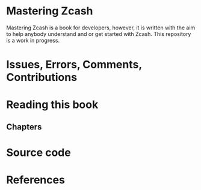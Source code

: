 # Mastering Zcash
Mastering Zcash is a book for developers, however, it is written with the aim to help anybody understand and or get started with Zcash. 
This repository is a work in progress.

# Issues, Errors, Comments, Contributions

# Reading this book

## Chapters

# Source code

# References


